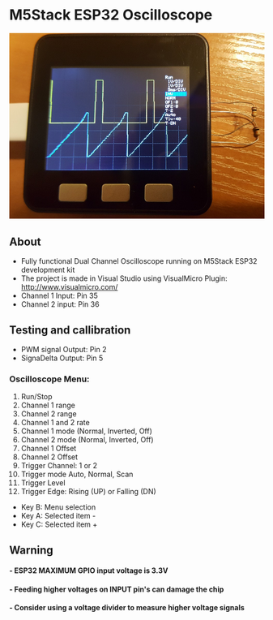 # M5Stack ESP32 Oscilloscope


![image](M5Stack_Oscilloscope/twoChOsc.jpg)

## About
- Fully functional Dual Channel Oscilloscope running on M5Stack ESP32 development kit
- The project is made in Visual Studio using VisualMicro Plugin: http://www.visualmicro.com/
- Channel 1 Input: Pin 35
- Channel 2 input: Pin 36

## Testing and callibration
- PWM signal Output: Pin 2
- SignaDelta Output: Pin 5

### Oscilloscope Menu:
1. Run/Stop
2. Channel 1 range
3. Channel 2 range
4. Channel 1 and 2 rate
5. Channel 1 mode (Normal, Inverted, Off) 
6. Channel 2 mode (Normal, Inverted, Off) 
7. Channel 1 Offset
8. Channel 2 Offset
9. Trigger Channel: 1 or 2
10. Trigger mode Auto, Normal, Scan
11. Trigger Level
12. Trigger Edge: Rising (UP) or Falling (DN)

- Key B: Menu selection
- Key A: Selected item - 
- Key C: Selected item + 

## Warning
#### - ESP32 MAXIMUM GPIO input voltage is 3.3V
#### - Feeding higher voltages on INPUT pin's can damage the chip
#### - Consider using a voltage divider to measure higher voltage signals

